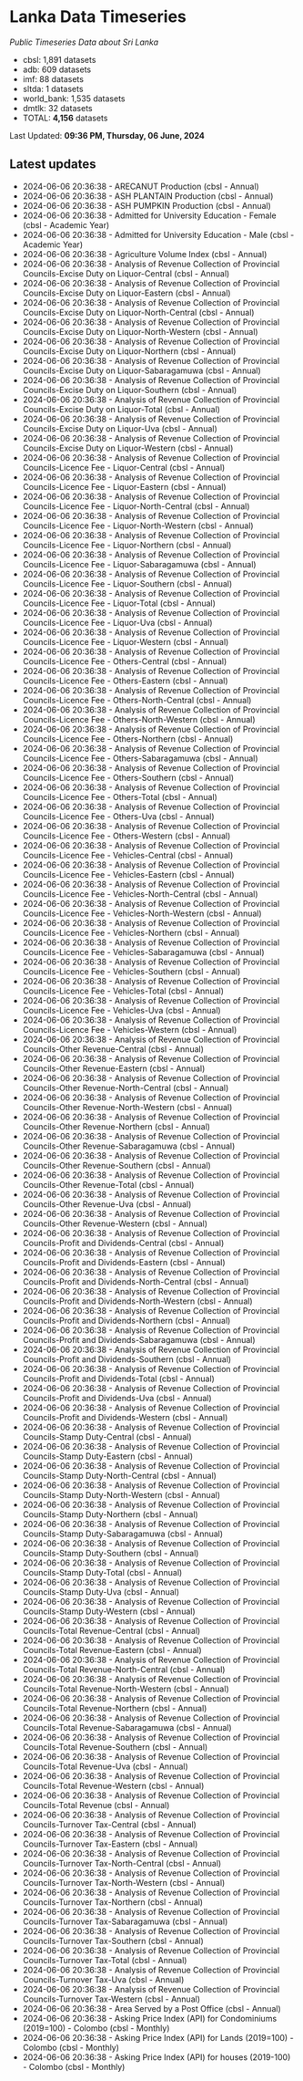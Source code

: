 # Lanka Data Timeseries
*Public Timeseries Data about Sri Lanka*

* cbsl: 1,891 datasets
* adb: 609 datasets
* imf: 88 datasets
* sltda: 1 datasets
* world_bank: 1,535 datasets
* dmtlk: 32 datasets
* TOTAL: **4,156** datasets

Last Updated: **09:36 PM, Thursday, 06 June, 2024**

## Latest updates

* 2024-06-06 20:36:38 - ARECANUT Production (cbsl - Annual)
* 2024-06-06 20:36:38 - ASH PLANTAIN Production (cbsl - Annual)
* 2024-06-06 20:36:38 - ASH PUMPKIN Production (cbsl - Annual)
* 2024-06-06 20:36:38 - Admitted for University Education - Female (cbsl - Academic Year)
* 2024-06-06 20:36:38 - Admitted for University Education - Male (cbsl - Academic Year)
* 2024-06-06 20:36:38 - Agriculture Volume Index (cbsl - Annual)
* 2024-06-06 20:36:38 - Analysis of Revenue Collection of Provincial Councils-Excise Duty on Liquor-Central (cbsl - Annual)
* 2024-06-06 20:36:38 - Analysis of Revenue Collection of Provincial Councils-Excise Duty on Liquor-Eastern (cbsl - Annual)
* 2024-06-06 20:36:38 - Analysis of Revenue Collection of Provincial Councils-Excise Duty on Liquor-North-Central (cbsl - Annual)
* 2024-06-06 20:36:38 - Analysis of Revenue Collection of Provincial Councils-Excise Duty on Liquor-North-Western (cbsl - Annual)
* 2024-06-06 20:36:38 - Analysis of Revenue Collection of Provincial Councils-Excise Duty on Liquor-Northern (cbsl - Annual)
* 2024-06-06 20:36:38 - Analysis of Revenue Collection of Provincial Councils-Excise Duty on Liquor-Sabaragamuwa (cbsl - Annual)
* 2024-06-06 20:36:38 - Analysis of Revenue Collection of Provincial Councils-Excise Duty on Liquor-Southern (cbsl - Annual)
* 2024-06-06 20:36:38 - Analysis of Revenue Collection of Provincial Councils-Excise Duty on Liquor-Total (cbsl - Annual)
* 2024-06-06 20:36:38 - Analysis of Revenue Collection of Provincial Councils-Excise Duty on Liquor-Uva (cbsl - Annual)
* 2024-06-06 20:36:38 - Analysis of Revenue Collection of Provincial Councils-Excise Duty on Liquor-Western (cbsl - Annual)
* 2024-06-06 20:36:38 - Analysis of Revenue Collection of Provincial Councils-Licence Fee - Liquor-Central (cbsl - Annual)
* 2024-06-06 20:36:38 - Analysis of Revenue Collection of Provincial Councils-Licence Fee - Liquor-Eastern (cbsl - Annual)
* 2024-06-06 20:36:38 - Analysis of Revenue Collection of Provincial Councils-Licence Fee - Liquor-North-Central (cbsl - Annual)
* 2024-06-06 20:36:38 - Analysis of Revenue Collection of Provincial Councils-Licence Fee - Liquor-North-Western (cbsl - Annual)
* 2024-06-06 20:36:38 - Analysis of Revenue Collection of Provincial Councils-Licence Fee - Liquor-Northern (cbsl - Annual)
* 2024-06-06 20:36:38 - Analysis of Revenue Collection of Provincial Councils-Licence Fee - Liquor-Sabaragamuwa (cbsl - Annual)
* 2024-06-06 20:36:38 - Analysis of Revenue Collection of Provincial Councils-Licence Fee - Liquor-Southern (cbsl - Annual)
* 2024-06-06 20:36:38 - Analysis of Revenue Collection of Provincial Councils-Licence Fee - Liquor-Total (cbsl - Annual)
* 2024-06-06 20:36:38 - Analysis of Revenue Collection of Provincial Councils-Licence Fee - Liquor-Uva (cbsl - Annual)
* 2024-06-06 20:36:38 - Analysis of Revenue Collection of Provincial Councils-Licence Fee - Liquor-Western (cbsl - Annual)
* 2024-06-06 20:36:38 - Analysis of Revenue Collection of Provincial Councils-Licence Fee - Others-Central (cbsl - Annual)
* 2024-06-06 20:36:38 - Analysis of Revenue Collection of Provincial Councils-Licence Fee - Others-Eastern (cbsl - Annual)
* 2024-06-06 20:36:38 - Analysis of Revenue Collection of Provincial Councils-Licence Fee - Others-North-Central (cbsl - Annual)
* 2024-06-06 20:36:38 - Analysis of Revenue Collection of Provincial Councils-Licence Fee - Others-North-Western (cbsl - Annual)
* 2024-06-06 20:36:38 - Analysis of Revenue Collection of Provincial Councils-Licence Fee - Others-Northern (cbsl - Annual)
* 2024-06-06 20:36:38 - Analysis of Revenue Collection of Provincial Councils-Licence Fee - Others-Sabaragamuwa (cbsl - Annual)
* 2024-06-06 20:36:38 - Analysis of Revenue Collection of Provincial Councils-Licence Fee - Others-Southern (cbsl - Annual)
* 2024-06-06 20:36:38 - Analysis of Revenue Collection of Provincial Councils-Licence Fee - Others-Total (cbsl - Annual)
* 2024-06-06 20:36:38 - Analysis of Revenue Collection of Provincial Councils-Licence Fee - Others-Uva (cbsl - Annual)
* 2024-06-06 20:36:38 - Analysis of Revenue Collection of Provincial Councils-Licence Fee - Others-Western (cbsl - Annual)
* 2024-06-06 20:36:38 - Analysis of Revenue Collection of Provincial Councils-Licence Fee - Vehicles-Central (cbsl - Annual)
* 2024-06-06 20:36:38 - Analysis of Revenue Collection of Provincial Councils-Licence Fee - Vehicles-Eastern (cbsl - Annual)
* 2024-06-06 20:36:38 - Analysis of Revenue Collection of Provincial Councils-Licence Fee - Vehicles-North-Central (cbsl - Annual)
* 2024-06-06 20:36:38 - Analysis of Revenue Collection of Provincial Councils-Licence Fee - Vehicles-North-Western (cbsl - Annual)
* 2024-06-06 20:36:38 - Analysis of Revenue Collection of Provincial Councils-Licence Fee - Vehicles-Northern (cbsl - Annual)
* 2024-06-06 20:36:38 - Analysis of Revenue Collection of Provincial Councils-Licence Fee - Vehicles-Sabaragamuwa (cbsl - Annual)
* 2024-06-06 20:36:38 - Analysis of Revenue Collection of Provincial Councils-Licence Fee - Vehicles-Southern (cbsl - Annual)
* 2024-06-06 20:36:38 - Analysis of Revenue Collection of Provincial Councils-Licence Fee - Vehicles-Total (cbsl - Annual)
* 2024-06-06 20:36:38 - Analysis of Revenue Collection of Provincial Councils-Licence Fee - Vehicles-Uva (cbsl - Annual)
* 2024-06-06 20:36:38 - Analysis of Revenue Collection of Provincial Councils-Licence Fee - Vehicles-Western (cbsl - Annual)
* 2024-06-06 20:36:38 - Analysis of Revenue Collection of Provincial Councils-Other Revenue-Central (cbsl - Annual)
* 2024-06-06 20:36:38 - Analysis of Revenue Collection of Provincial Councils-Other Revenue-Eastern (cbsl - Annual)
* 2024-06-06 20:36:38 - Analysis of Revenue Collection of Provincial Councils-Other Revenue-North-Central (cbsl - Annual)
* 2024-06-06 20:36:38 - Analysis of Revenue Collection of Provincial Councils-Other Revenue-North-Western (cbsl - Annual)
* 2024-06-06 20:36:38 - Analysis of Revenue Collection of Provincial Councils-Other Revenue-Northern (cbsl - Annual)
* 2024-06-06 20:36:38 - Analysis of Revenue Collection of Provincial Councils-Other Revenue-Sabaragamuwa (cbsl - Annual)
* 2024-06-06 20:36:38 - Analysis of Revenue Collection of Provincial Councils-Other Revenue-Southern (cbsl - Annual)
* 2024-06-06 20:36:38 - Analysis of Revenue Collection of Provincial Councils-Other Revenue-Total (cbsl - Annual)
* 2024-06-06 20:36:38 - Analysis of Revenue Collection of Provincial Councils-Other Revenue-Uva (cbsl - Annual)
* 2024-06-06 20:36:38 - Analysis of Revenue Collection of Provincial Councils-Other Revenue-Western (cbsl - Annual)
* 2024-06-06 20:36:38 - Analysis of Revenue Collection of Provincial Councils-Profit and Dividends-Central (cbsl - Annual)
* 2024-06-06 20:36:38 - Analysis of Revenue Collection of Provincial Councils-Profit and Dividends-Eastern (cbsl - Annual)
* 2024-06-06 20:36:38 - Analysis of Revenue Collection of Provincial Councils-Profit and Dividends-North-Central (cbsl - Annual)
* 2024-06-06 20:36:38 - Analysis of Revenue Collection of Provincial Councils-Profit and Dividends-North-Western (cbsl - Annual)
* 2024-06-06 20:36:38 - Analysis of Revenue Collection of Provincial Councils-Profit and Dividends-Northern (cbsl - Annual)
* 2024-06-06 20:36:38 - Analysis of Revenue Collection of Provincial Councils-Profit and Dividends-Sabaragamuwa (cbsl - Annual)
* 2024-06-06 20:36:38 - Analysis of Revenue Collection of Provincial Councils-Profit and Dividends-Southern (cbsl - Annual)
* 2024-06-06 20:36:38 - Analysis of Revenue Collection of Provincial Councils-Profit and Dividends-Total (cbsl - Annual)
* 2024-06-06 20:36:38 - Analysis of Revenue Collection of Provincial Councils-Profit and Dividends-Uva (cbsl - Annual)
* 2024-06-06 20:36:38 - Analysis of Revenue Collection of Provincial Councils-Profit and Dividends-Western (cbsl - Annual)
* 2024-06-06 20:36:38 - Analysis of Revenue Collection of Provincial Councils-Stamp Duty-Central (cbsl - Annual)
* 2024-06-06 20:36:38 - Analysis of Revenue Collection of Provincial Councils-Stamp Duty-Eastern (cbsl - Annual)
* 2024-06-06 20:36:38 - Analysis of Revenue Collection of Provincial Councils-Stamp Duty-North-Central (cbsl - Annual)
* 2024-06-06 20:36:38 - Analysis of Revenue Collection of Provincial Councils-Stamp Duty-North-Western (cbsl - Annual)
* 2024-06-06 20:36:38 - Analysis of Revenue Collection of Provincial Councils-Stamp Duty-Northern (cbsl - Annual)
* 2024-06-06 20:36:38 - Analysis of Revenue Collection of Provincial Councils-Stamp Duty-Sabaragamuwa (cbsl - Annual)
* 2024-06-06 20:36:38 - Analysis of Revenue Collection of Provincial Councils-Stamp Duty-Southern (cbsl - Annual)
* 2024-06-06 20:36:38 - Analysis of Revenue Collection of Provincial Councils-Stamp Duty-Total (cbsl - Annual)
* 2024-06-06 20:36:38 - Analysis of Revenue Collection of Provincial Councils-Stamp Duty-Uva (cbsl - Annual)
* 2024-06-06 20:36:38 - Analysis of Revenue Collection of Provincial Councils-Stamp Duty-Western (cbsl - Annual)
* 2024-06-06 20:36:38 - Analysis of Revenue Collection of Provincial Councils-Total Revenue-Central (cbsl - Annual)
* 2024-06-06 20:36:38 - Analysis of Revenue Collection of Provincial Councils-Total Revenue-Eastern (cbsl - Annual)
* 2024-06-06 20:36:38 - Analysis of Revenue Collection of Provincial Councils-Total Revenue-North-Central (cbsl - Annual)
* 2024-06-06 20:36:38 - Analysis of Revenue Collection of Provincial Councils-Total Revenue-North-Western (cbsl - Annual)
* 2024-06-06 20:36:38 - Analysis of Revenue Collection of Provincial Councils-Total Revenue-Northern (cbsl - Annual)
* 2024-06-06 20:36:38 - Analysis of Revenue Collection of Provincial Councils-Total Revenue-Sabaragamuwa (cbsl - Annual)
* 2024-06-06 20:36:38 - Analysis of Revenue Collection of Provincial Councils-Total Revenue-Southern (cbsl - Annual)
* 2024-06-06 20:36:38 - Analysis of Revenue Collection of Provincial Councils-Total Revenue-Uva (cbsl - Annual)
* 2024-06-06 20:36:38 - Analysis of Revenue Collection of Provincial Councils-Total Revenue-Western (cbsl - Annual)
* 2024-06-06 20:36:38 - Analysis of Revenue Collection of Provincial Councils-Total Revenue (cbsl - Annual)
* 2024-06-06 20:36:38 - Analysis of Revenue Collection of Provincial Councils-Turnover Tax-Central (cbsl - Annual)
* 2024-06-06 20:36:38 - Analysis of Revenue Collection of Provincial Councils-Turnover Tax-Eastern (cbsl - Annual)
* 2024-06-06 20:36:38 - Analysis of Revenue Collection of Provincial Councils-Turnover Tax-North-Central (cbsl - Annual)
* 2024-06-06 20:36:38 - Analysis of Revenue Collection of Provincial Councils-Turnover Tax-North-Western (cbsl - Annual)
* 2024-06-06 20:36:38 - Analysis of Revenue Collection of Provincial Councils-Turnover Tax-Northern (cbsl - Annual)
* 2024-06-06 20:36:38 - Analysis of Revenue Collection of Provincial Councils-Turnover Tax-Sabaragamuwa (cbsl - Annual)
* 2024-06-06 20:36:38 - Analysis of Revenue Collection of Provincial Councils-Turnover Tax-Southern (cbsl - Annual)
* 2024-06-06 20:36:38 - Analysis of Revenue Collection of Provincial Councils-Turnover Tax-Total (cbsl - Annual)
* 2024-06-06 20:36:38 - Analysis of Revenue Collection of Provincial Councils-Turnover Tax-Uva (cbsl - Annual)
* 2024-06-06 20:36:38 - Analysis of Revenue Collection of Provincial Councils-Turnover Tax-Western (cbsl - Annual)
* 2024-06-06 20:36:38 - Area Served by a Post Office (cbsl - Annual)
* 2024-06-06 20:36:38 - Asking Price Index (API) for Condominiums (2019=100) - Colombo (cbsl - Monthly)
* 2024-06-06 20:36:38 - Asking Price Index (API) for Lands (2019=100) - Colombo (cbsl - Monthly)
* 2024-06-06 20:36:38 - Asking Price Index (API) for houses (2019-100) - Colombo (cbsl - Monthly)